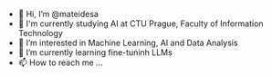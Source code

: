 - 👋 Hi, I’m @mateidesa
- 🏫 I'm currently studying AI at CTU Prague, Faculty of Information Technology
- 👀 I’m interested in Machine Learning, AI and Data Analysis
- 🌱 I’m currently learning fine-tuninh LLMs
- 📫 How to reach me ...

<!---
mateidesa/mateidesa is a ✨ special ✨ repository because its `README.md` (this file) appears on your GitHub profile.
You can click the Preview link to take a look at your changes.
--->
